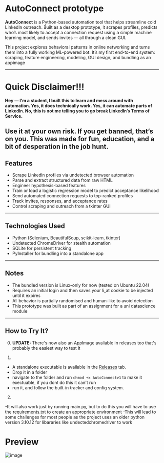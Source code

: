 # **AutoConnect prototype**

**AutoConnect** is a Python-based automation tool that helps streamline cold LinkedIn outreach. Built as a desktop prototype, it scrapes profiles, predicts who’s most likely to accept a connection request using a simple machine learning model, and sends invites — all through a clean GUI.

This project explores behavioral patterns in online networking and turns them into a fully working ML-powered bot. It’s my first end-to-end system: scraping, feature engineering, modeling, GUI design, and bundling as an appimage

---
# **Quick Disclaimer!!!**
**Hey — I'm a student, I built this to learn and mess around with automation.
Yes, it does technically work. Yes, it can automate parts of LinkedIn.
No, this is not me telling you to go break LinkedIn’s Terms of Service.**

Use it at your own risk. If you get banned, that’s on you.
This was made for fun, education, and a bit of desperation in the job hunt.
---

## Features

- Scrape LinkedIn profiles via undetected browser automation
- Parse and extract structured data from raw HTML
- Engineer hypothesis-based features
- Train or load a logistic regression model to predict acceptance likelihood
- Send automated connection requests to top-ranked profiles
- Track invites, responses, and acceptance rates
- Control scraping and outreach from a tkinter GUI

---

## Technologies Used

- Python (Selenium, BeautifulSoup, scikit-learn, tkinter)
- Undetected ChromeDriver for stealth automation
- SQLite for persistent tracking
- PyInstaller for bundling into a standalone app

---

## Notes

- The bundled version is Linux-only for now (tested on Ubuntu 22.04)
- Requires an initial login and then saves your li_at cookie to be injected until it expires
- All behavior is partially randomised and human-like to avoid detection
- This prototype was built as part of an assignment for a uni datascience module

---

## How to Try It?

0. **UPDATE:** There's now also an AppImage avaliable in releases too that's probably the easiest way to test it

1. 
 - A standalone executable is available in the [Releases](https://github.com/daviddmvnm/Auto_Connect/releases) tab.  
 - Drop it in a folder
 - navigate to the folder and run `chmod +x AutoConnectv1` to make it exectuable, if you dont do this it can't run
 - run it, and follow the built-in tracker and config system.
2.
 -It will also work just by running main.py, but to do this you will have to use the requirements.txt to create an appropriate environment
 -This will lead to some challenges for most people as the project uses an older python version 3.10.12 for libararies like undectedchromedriver to work

# Preview 
![image](https://github.com/user-attachments/assets/16994228-8779-4d2f-950c-1d60097589ea)


